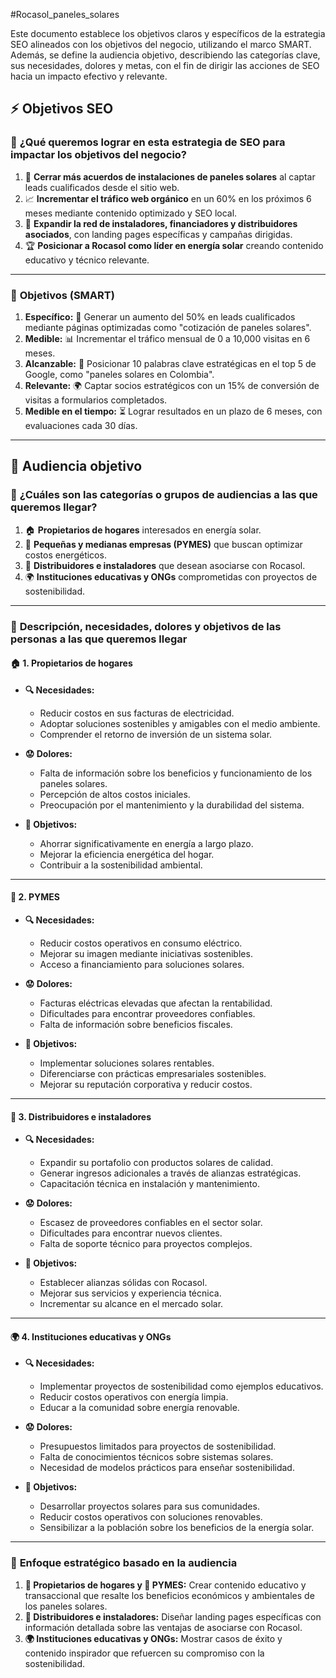 #Rocasol_paneles_solares 

Este documento establece los objetivos claros y específicos de la estrategia SEO alineados con los objetivos del negocio, utilizando el marco SMART. Además, se define la audiencia objetivo, describiendo las categorías clave, sus necesidades, dolores y metas, con el fin de dirigir las acciones de SEO hacia un impacto efectivo y relevante.


## ⚡️ **Objetivos SEO**

### 🌟 **¿Qué queremos lograr en esta estrategia de SEO para impactar los objetivos del negocio?**

1. 🎯 **Cerrar más acuerdos de instalaciones de paneles solares** al captar leads cualificados desde el sitio web.
2. 📈 **Incrementar el tráfico web orgánico** en un 60% en los próximos 6 meses mediante contenido optimizado y SEO local.
3. 🤝 **Expandir la red de instaladores, financiadores y distribuidores asociados**, con landing pages específicas y campañas dirigidas.
4. 🏆 **Posicionar a Rocasol como líder en energía solar** creando contenido educativo y técnico relevante.

---

### 🎯 **Objetivos (SMART)**

1. **Específico:** 🏡 Generar un aumento del 50% en leads cualificados mediante páginas optimizadas como "cotización de paneles solares".
2. **Medible:** 📊 Incrementar el tráfico mensual de 0 a 10,000 visitas en 6 meses.
3. **Alcanzable:** 🔑 Posicionar 10 palabras clave estratégicas en el top 5 de Google, como "paneles solares en Colombia".
4. **Relevante:** 🌍 Captar socios estratégicos con un 15% de conversión de visitas a formularios completados.
5. **Medible en el tiempo:** ⏳ Lograr resultados en un plazo de 6 meses, con evaluaciones cada 30 días.

---

## 🙆 **Audiencia objetivo**

### 👥 **¿Cuáles son las categorías o grupos de audiencias a las que queremos llegar?**

1. 🏠 **Propietarios de hogares** interesados en energía solar.
2. 💼 **Pequeñas y medianas empresas (PYMES)** que buscan optimizar costos energéticos.
3. 🤝 **Distribuidores e instaladores** que desean asociarse con Rocasol.
4. 🌍 **Instituciones educativas y ONGs** comprometidas con proyectos de sostenibilidad.

---

### 📝 **Descripción, necesidades, dolores y objetivos de las personas a las que queremos llegar**

#### 🏠 **1. Propietarios de hogares**

- **🔍 Necesidades:**
    
    - Reducir costos en sus facturas de electricidad.
    - Adoptar soluciones sostenibles y amigables con el medio ambiente.
    - Comprender el retorno de inversión de un sistema solar.
- **😟 Dolores:**
    
    - Falta de información sobre los beneficios y funcionamiento de los paneles solares.
    - Percepción de altos costos iniciales.
    - Preocupación por el mantenimiento y la durabilidad del sistema.
- **🎯 Objetivos:**
    
    - Ahorrar significativamente en energía a largo plazo.
    - Mejorar la eficiencia energética del hogar.
    - Contribuir a la sostenibilidad ambiental.

---

#### 💼 **2. PYMES**

- **🔍 Necesidades:**
    
    - Reducir costos operativos en consumo eléctrico.
    - Mejorar su imagen mediante iniciativas sostenibles.
    - Acceso a financiamiento para soluciones solares.
- **😟 Dolores:**
    
    - Facturas eléctricas elevadas que afectan la rentabilidad.
    - Dificultades para encontrar proveedores confiables.
    - Falta de información sobre beneficios fiscales.
- **🎯 Objetivos:**
    
    - Implementar soluciones solares rentables.
    - Diferenciarse con prácticas empresariales sostenibles.
    - Mejorar su reputación corporativa y reducir costos.

---

#### 🤝 **3. Distribuidores e instaladores**

- **🔍 Necesidades:**
    
    - Expandir su portafolio con productos solares de calidad.
    - Generar ingresos adicionales a través de alianzas estratégicas.
    - Capacitación técnica en instalación y mantenimiento.
- **😟 Dolores:**
    
    - Escasez de proveedores confiables en el sector solar.
    - Dificultades para encontrar nuevos clientes.
    - Falta de soporte técnico para proyectos complejos.
- **🎯 Objetivos:**
    
    - Establecer alianzas sólidas con Rocasol.
    - Mejorar sus servicios y experiencia técnica.
    - Incrementar su alcance en el mercado solar.

---

#### 🌍 **4. Instituciones educativas y ONGs**

- **🔍 Necesidades:**
    
    - Implementar proyectos de sostenibilidad como ejemplos educativos.
    - Reducir costos operativos con energía limpia.
    - Educar a la comunidad sobre energía renovable.
- **😟 Dolores:**
    
    - Presupuestos limitados para proyectos de sostenibilidad.
    - Falta de conocimientos técnicos sobre sistemas solares.
    - Necesidad de modelos prácticos para enseñar sostenibilidad.
- **🎯 Objetivos:**
    
    - Desarrollar proyectos solares para sus comunidades.
    - Reducir costos operativos con soluciones renovables.
    - Sensibilizar a la población sobre los beneficios de la energía solar.

---

### 🚀 **Enfoque estratégico basado en la audiencia**

1. **🏡 Propietarios de hogares y 💼 PYMES:** Crear contenido educativo y transaccional que resalte los beneficios económicos y ambientales de los paneles solares.
2. **🤝 Distribuidores e instaladores:** Diseñar landing pages específicas con información detallada sobre las ventajas de asociarse con Rocasol.
3. **🌍 Instituciones educativas y ONGs:** Mostrar casos de éxito y contenido inspirador que refuercen su compromiso con la sostenibilidad.